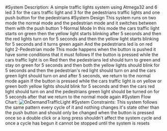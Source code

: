 #System Description:
A simple traffic lights system using Atmega32 and 6 led 3 for the cars
traffic light and 3 for the pedestrians traffic lights and one push button
for the pedestrians
#System Design
This system runs on two mode the normal mode and the pedestrian
mode and it switches between them with the push button
1-Normal Mode
In this mode the cars traffic light starts on green then the yellow light
starts blinking after 5 seconds and then the red lights turn on for 5
seconds and then the yellow light starts blinking for 5 seconds and it
turns green again
And the pedestrians led is on red light
2-Pedestrian mode
This mode happens when the button is pushed it have some conditions
that it must follows
If the button is pressed while the cars traffic light is on Red then the
pedestrians led should turn to green and stay on green for 5 seconds
and then both the yellow lights should blink for 5 seconds and then the
pedestrian's red light should turn on and the cars green light should
turn on and after 5 seconds, we return to the normal mode again
If the button is pressed while the cars traffic light is on yellow or green
both yellow lights should blink for 5 seconds and then the cars red light
should turn on and the pedestrians green light should be turned on for
5 seconds after that we return to the normal mode again
#System Flow Chart:
![OnDemandTrafficLight](https://user-images.githubusercontent.com/95578914/188331557-0a09d1f1-4263-4bd6-8eb0-19e1ccdfaea9.png)
#System Constraints:
This system follows the same pattern every cycle of it and nothing
changes it's state other than the push button and should only be
changed when the button is pressed once so a double click or a long
press shouldn't affect the system cycle and once a cycle has begun it
cannot be stopped until the system is resets
